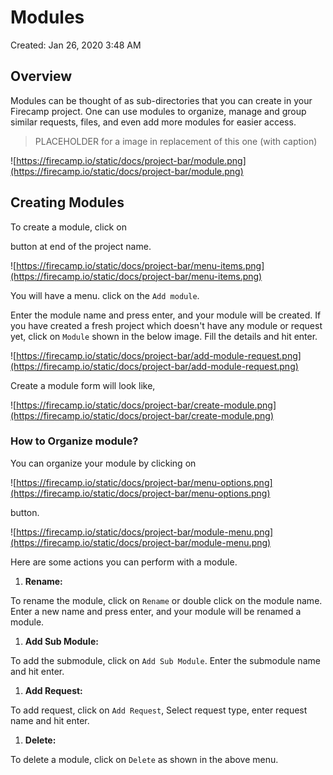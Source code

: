 # Modules

Created: Jan 26, 2020 3:48 AM

## Overview

Modules can be thought of as sub-directories that you can create in your Firecamp project. One can use modules to organize, manage and group similar requests, files, and even add more modules for easier access.

 > PLACEHOLDER for a image in replacement of this one (with caption)

![https://firecamp.io/static/docs/project-bar/module.png](https://firecamp.io/static/docs/project-bar/module.png)

## Creating Modules

To create a module, click on









button at end of the project name.

![https://firecamp.io/static/docs/project-bar/menu-items.png](https://firecamp.io/static/docs/project-bar/menu-items.png)

You will have a menu. click on the `Add module`.

Enter the module name and press enter, and your module will be created. If you have created a fresh project which doesn't have any module or request yet, click on `Module` shown in the below image. Fill the details and hit enter.

![https://firecamp.io/static/docs/project-bar/add-module-request.png](https://firecamp.io/static/docs/project-bar/add-module-request.png)

Create a module form will look like,

![https://firecamp.io/static/docs/project-bar/create-module.png](https://firecamp.io/static/docs/project-bar/create-module.png)

### **How to Organize module?**

You can organize your module by clicking on

![https://firecamp.io/static/docs/project-bar/menu-options.png](https://firecamp.io/static/docs/project-bar/menu-options.png)

button.

![https://firecamp.io/static/docs/project-bar/module-menu.png](https://firecamp.io/static/docs/project-bar/module-menu.png)

Here are some actions you can perform with a module.

1. **Rename:**

To rename the module, click on `Rename` or double click on the module name. Enter a new name and press enter, and your module will be renamed a module.

1. **Add Sub Module:**

To add the submodule, click on `Add Sub Module`. Enter the submodule name and hit enter.

1. **Add Request:**

To add request, click on `Add Request`, Select request type, enter request name and hit enter.

1. **Delete:**

To delete a module, click on `Delete` as shown in the above menu.
